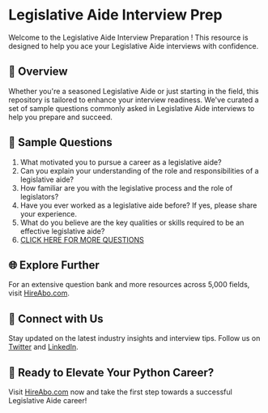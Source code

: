 # Legislative Aide Interview Prep

Welcome to the Legislative Aide Interview Preparation ! This resource is designed to help you ace your Legislative Aide interviews with confidence.

## 🚀 Overview

Whether you're a seasoned Legislative Aide or just starting in the field, this repository is tailored to enhance your interview readiness. We've curated a set of sample questions commonly asked in Legislative Aide interviews to help you prepare and succeed.

## 📝 Sample Questions

1. What motivated you to pursue a career as a legislative aide?
2. Can you explain your understanding of the role and responsibilities of a legislative aide?
3. How familiar are you with the legislative process and the role of legislators?
4. Have you ever worked as a legislative aide before? If yes, please share your experience.
5. What do you believe are the key qualities or skills required to be an effective legislative aide?
6. [CLICK HERE FOR MORE QUESTIONS](https://hireabo.com/job/7_3_34/Legislative%20Aide)

## 🌐 Explore Further

For an extensive question bank and more resources across 5,000 fields, visit [HireAbo.com](https://www.hireabo.com).

## 📱 Connect with Us

Stay updated on the latest industry insights and interview tips. Follow us on [Twitter](https://twitter.com/hireabo) and [LinkedIn](https://www.linkedin.com/in/hire-abo-3609972a8/).

## 🚀 Ready to Elevate Your Python Career?

Visit [HireAbo.com](https://www.hireabo.com) now and take the first step towards a successful Legislative Aide career!